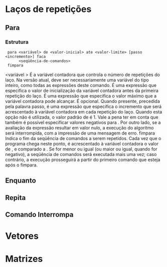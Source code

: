 # Laços de repetições
## Para
### Estrutura
     para <variável> de <valor-inicial> ate <valor-limite> [passo <incremento>] faca
          <seqüência-de-comandos>
     fimpara


<variável >	É a variável contadora que controla o número de repetições do laço. Na versão atual, deve ser necessariamente uma variável do tipo inteiro, como todas as expressões deste comando.
<valor-inicial>	É uma expressão que especifica o valor de inicialização da variável contadora antes da primeira repetição do laço.
<valor-limite >	É uma expressão que especifica o valor máximo que a variável contadora pode alcançar.
<incremento>	É opcional. Quando presente, precedida pela palavra passo, é uma expressão que especifica o incremento que será acrescentado à variável contadora em cada repetição do laço. Quando esta opção não é utilizada, o valor padrão de <incremento> é 1. Vale a pena ter em conta que também é possível especificar valores negativos para <incremento>. Por outro lado, se a avaliação da expressão <incremento > resultar em valor nulo, a execução do algoritmo será interrompida, com a impressão de uma mensagem de erro.
fimpara	Indica o fim da seqüência de comandos a serem repetidos. Cada vez que o programa chega neste ponto, é acrescentado à variável contadora o valor de <incremento >, e comparado a <valor-limite >. Se for menor ou igual (ou maior ou igual, quando <incremento > for negativo), a seqüência de comandos será executada mais uma vez; caso contrário, a execução prosseguirá a partir do primeiro comando que esteja após o fimpara.

## Enquanto
## Repita
## Comando Interrompa
# Vetores
# Matrizes